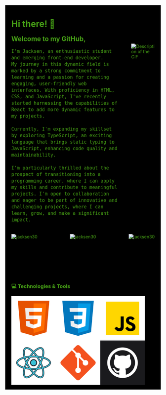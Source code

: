 <div style="background:black; color:#459E15; padding:5px 20px 15px 20px;">
    <h1>Hi there! 👋</h1>
    <h2 style="margin:0px 0px 3px 0px;">Welcome to my GitHub,</h2>
    <div style="display:flex">
        <div>
            <p style="width:90%; font-size: 15px; line-height:1.4; font-family:monospace;">I'm Jacksen, an enthusiastic student and emerging front-end developer.<br> My journey in this dynamic field is marked by a strong commitment to learning and a passion for creating engaging, user-friendly web interfaces. With proficiency in HTML, CSS, and JavaScript, I've recently started harnessing the capabilities of React to add more dynamic features to my projects.
            <br><br>Currently, I'm expanding my skillset by exploring TypeScript, an exciting language that brings static typing to JavaScript, enhancing code quality and maintainability.
            <br><br>I'm particularly thrilled about the prospect of transitioning into a programming career, where I can apply my skills and contribute to meaningful projects. I'm open to collaboration and eager to be part of innovative and challenging projects, where I can learn, grow, and make a significant impact.</p>
        </div>
        <div>
            <img style="width:700px;" src="https://media.giphy.com/media/v1.Y2lkPTc5MGI3NjExeG15aXhoenZxeGZmYzk1Z2x1ajBsZm5qdTBhejF2MHhvYzU2aXNidSZlcD12MV9pbnRlcm5hbF9naWZfYnlfaWQmY3Q9Zw/12BYUePgtn7sis/giphy.gif" alt="Description of the GIF" width="20%" height="auto"/>
        </div>
    </div>
    <div style="display:flex; justify-content:space-between; padding:20px 0px">
        <img style="height:115px;" src="https://github-readme-stats.vercel.app/api/top-langs?username=jacksen30&show_icons=true&locale=en&layout=compact" alt="jacksen30" />
        <img style="height:115px;" src="https://github-readme-stats.vercel.app/api?username=jacksen30&show_icons=true&locale=en" alt="jacksen30" />
        <img style="height:115px;" src="https://github-readme-streak-stats.herokuapp.com/?user=jacksen30&" alt="jacksen30" />
    </div>
    <h3>💻 Technologies & Tools</h3>
    <div style="display:flex;flex-direction:row;">
        <img src="./images/html-logo.png" alt="HTML5 Logo">
        <img src="./images/css-logo.png" alt="CSS3 Logo">
        <img src="./images/javascript-logo.png" alt="JavaScript Logo">
    </div>
    <div style="display:flex;flex-direction:row;">
        <img src="./images/react-logo.png" alt="React Logo">
        <img src="./images/git-logo.png" alt="Git Logo">
        <img src="./images/github-dark-icon.png" alt="Github Logo">
    </div>

</div>